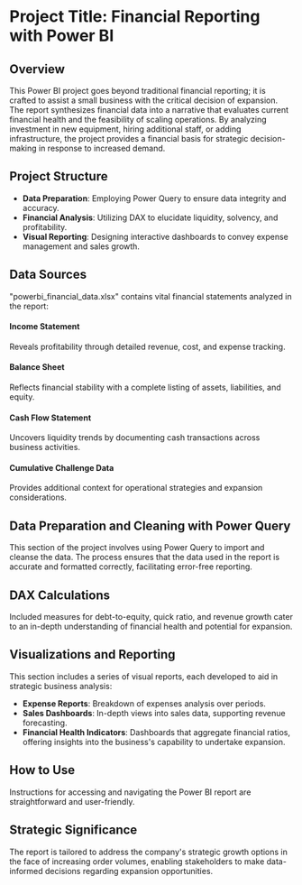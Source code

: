 # Project Title: Financial Reporting with Power BI

## Overview
This Power BI project goes beyond traditional financial reporting; it is crafted to assist a small business with the critical decision of expansion. The report synthesizes financial data into a narrative that evaluates current financial health and the feasibility of scaling operations. By analyzing investment in new equipment, hiring additional staff, or adding infrastructure, the project provides a financial basis for strategic decision-making in response to increased demand.

## Project Structure
- **Data Preparation**: Employing Power Query to ensure data integrity and accuracy.
- **Financial Analysis**: Utilizing DAX to elucidate liquidity, solvency, and profitability.
- **Visual Reporting**: Designing interactive dashboards to convey expense management and sales growth.

## Data Sources
"powerbi_financial_data.xlsx" contains vital financial statements analyzed in the report:

#### Income Statement
Reveals profitability through detailed revenue, cost, and expense tracking.

#### Balance Sheet
Reflects financial stability with a complete listing of assets, liabilities, and equity.

#### Cash Flow Statement
Uncovers liquidity trends by documenting cash transactions across business activities.

#### Cumulative Challenge Data
Provides additional context for operational strategies and expansion considerations.

## Data Preparation and Cleaning with Power Query
This section of the project involves using Power Query to import and cleanse the data. The process ensures that the data used in the report is accurate and formatted correctly, facilitating error-free reporting.

## DAX Calculations
Included measures for debt-to-equity, quick ratio, and revenue growth cater to an in-depth understanding of financial health and potential for expansion.

## Visualizations and Reporting
This section includes a series of visual reports, each developed to aid in strategic business analysis:

- **Expense Reports**: Breakdown of expenses analysis over periods.
- **Sales Dashboards**: In-depth views into sales data, supporting revenue forecasting.
- **Financial Health Indicators**: Dashboards that aggregate financial ratios, offering insights into the business's capability to undertake expansion.

## How to Use
Instructions for accessing and navigating the Power BI report are straightforward and user-friendly.

## Strategic Significance
The report is tailored to address the company's strategic growth options in the face of increasing order volumes, enabling stakeholders to make data-informed decisions regarding expansion opportunities.




